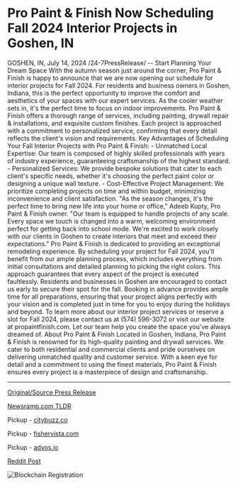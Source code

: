 # Pro Paint & Finish Now Scheduling Fall 2024 Interior Projects in Goshen, IN

GOSHEN, IN, July 14, 2024 /24-7PressRelease/ --   Start Planning Your Dream Space  With the autumn season just around the corner, Pro Paint & Finish is happy to announce that we are now opening our schedule for interior projects for Fall 2024. For residents and business owners in Goshen, Indiana, this is the perfect opportunity to improve the comfort and aesthetics of your spaces with our expert services.  As the cooler weather sets in, it's the perfect time to focus on indoor improvements. Pro Paint & Finish offers a thorough range of services, including painting, drywall repair & installations, and exquisite custom finishes. Each project is approached with a commitment to personalized service, confirming that every detail reflects the client's vision and requirements.  Key Advantages of Scheduling Your Fall Interior Projects with Pro Paint & Finish: - Unmatched Local Expertise: Our team is composed of highly skilled professionals with years of industry experience, guaranteeing craftsmanship of the highest standard. - Personalized Services: We provide bespoke solutions that cater to each client's specific needs, whether it's choosing the perfect paint color or designing a unique wall texture. - Cost-Effective Project Management: We prioritize completing projects on time and within budget, minimizing inconvenience and client satisfaction.  "As the season changes, it's the perfect time to bring new life into your home or office," Adeeb Kupty, Pro Paint & Finish owner. "Our team is equipped to handle projects of any scale. Every space we touch is changed into a warm, welcoming environment perfect for getting back into school mode. We're excited to work closely with our clients in Goshen to create interiors that meet and exceed their expectations."  Pro Paint & Finish is dedicated to providing an exceptional remodeling experience. By scheduling your project for Fall 2024, you'll benefit from our ample planning process, which includes everything from initial consultations and detailed planning to picking the right colors. This approach guarantees that every aspect of the project is executed faultlessly.  Residents and businesses in Goshen are encouraged to contact us early to secure their spot for the fall. Booking in advance provides ample time for all preparations, ensuring that your project aligns perfectly with your vision and is completed just in time for you to enjoy during the holidays and beyond.  To learn more about our interior project services or reserve a slot for Fall 2024, please contact us at (574) 596-3072 or visit our website at propaintfinish.com. Let our team help you create the space you've always dreamed of.  About Pro Paint & Finish Located in Goshen, Indiana, Pro Paint & Finish is renowned for its high-quality painting and drywall services. We cater to both residential and commercial clients and pride ourselves on delivering unmatched quality and customer service. With a keen eye for detail and a commitment to using the finest materials, Pro Paint & Finish ensures every project is a masterpiece of design and craftsmanship. 

---

[Original/Source Press Release](https://www.24-7pressrelease.com/press-release/512505/pro-paint-finish-now-scheduling-fall-2024-interior-projects-in-goshen-in)
                    

[Newsramp.com TLDR](https://newsramp.com/curated-news/pro-paint-finish-announces-fall-2024-interior-project-schedule/b67025c538bed2d92ae05f15d3a9e8af) 


Pickup - [citybuzz.co](https://citybuzz.co/2024/07/14/pro-paint-finish-announces-fall-2024-interior-project-bookings-in-goshen-in)

Pickup - [fishervista.com](https://fishervista.com/en/pro-paint-finish-opens-scheduling-for-fall-2024-interior-projects-in-goshen-in/20244941)

Pickup - [advos.io](https://advos.io/en/pro-paint-finish-opens-scheduling-for-fall-2024-interior-projects-in-goshen-in/20244941)
 



[Reddit Post](https://www.reddit.com/r/Business_NewsRamp/comments/1e2w550/pro_paint_finish_announces_fall_2024_interior/) 



![Blockchain Registration](https://cdn.newsramp.app/24-7PressRelease/qrcode/247/14/oxen2a8U.webp)